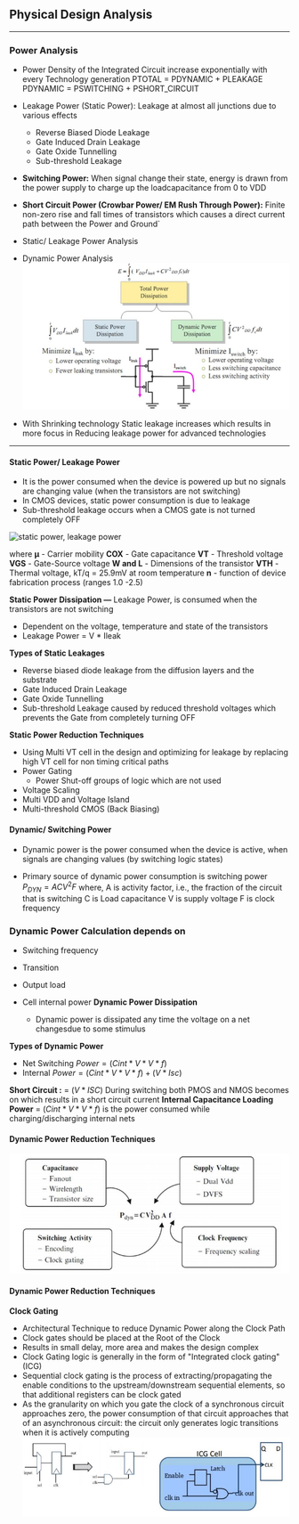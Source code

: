 ## Physical Design Analysis

------

### **Power Analysis**

- Power Density of the Integrated Circuit increase exponentially with every Technology generation
       PTOTAL = PDYNAMIC + PLEAKAGE
       PDYNAMIC = PSWITCHING + PSHORT_CIRCUIT

- Leakage Power (Static Power):    Leakage at almost all junctions due to various effects

	- Reverse Biased Diode Leakage
	- Gate Induced Drain Leakage
	- Gate Oxide Tunnelling
	- Sub-threshold Leakage

  

- **Switching Power:** When signal change their state, energy is drawn from the power supply to charge up the loadcapacitance from 0 to VDD

  

- **Short Circuit Power (Crowbar Power/ EM Rush Through Power):** Finite non-zero rise and fall times of transistors which causes a direct current path between the Power and Ground`

- Static/ Leakage Power Analysis
- Dynamic Power Analysis ![power analysis](docs/IC/50-数字EDA/attachments/Power%20Analysis/poweranalysis.JPG)
- With Shrinking technology Static leakage increases which results in more focus in Reducing leakage power for advanced technologies

------

#### **Static Power/ Leakage Power**

- It is the power consumed when the device is powered up but no signals are changing value (when the transistors are not switching)
- In CMOS devices, static power consumption is due to leakage
- Sub-threshold leakage occurs when a CMOS gate is not turned completely OFF

![static power, leakage power](820_IC/50-数字EDA/attachments/Power%20Analysis/eq.JPG)

where 
	**μ** - Carrier mobility 
	**COX** - Gate capacitance 
	**VT** - Threshold voltage 
	**VGS** - Gate-Source voltage 
	**W and L** - Dimensions of the transistor 
	**VTH** - Thermal voltage, kT/q = 25.9mV at room temperature 
	**n** - function of device fabrication process (ranges 1.0 -2.5) 

**Static Power Dissipation —** Leakage Power, is consumed when the transistors are not switching

- Dependent on the voltage, temperature and state of the transistors
- Leakage Power = V * Ileak

**Types of Static Leakages**

- Reverse biased diode leakage from the diffusion layers and the substrate
- Gate Induced Drain Leakage
- Gate Oxide Tunnelling
- Sub-threshold Leakage caused by reduced threshold voltages which prevents the Gate from completely turning OFF

**Static Power Reduction Techniques**

- Using Multi VT cell in the design and optimizing for leakage by replacing high VT cell for non timing critical paths
- Power Gating
  - Power Shut-off groups of logic which are not used
- Voltage Scaling
- Multi VDD and Voltage Island
- Multi-threshold CMOS (Back Biasing)

#### **Dynamic/ Switching Power**

- Dynamic power is the power consumed when the device is active, when signals are changing values (by switching logic states)

- Primary source of dynamic power consumption is switching power
     $P_{DYN}= A C V^2 F$
	where,
	A is activity factor, i.e., the fraction of the circuit that is switching
	C is Load capacitance
	V is supply voltage
	F is clock frequency

  

### **Dynamic Power Calculation depends on**

- Switching frequency

- Transition

- Output load

- Cell internal power **Dynamic Power Dissipation**
	- Dynamic power is dissipated any time the voltage on a net changesdue to some stimulus

**Types of Dynamic Power**

- Net Switching $Power = (Cint * V*V *f)$
- Internal $Power = (Cint * V*V *f) + (V * Isc)$

**Short Circuit :** = $(V*ISC)$ During switching both PMOS and NMOS becomes on which results in a short circuit current
**Internal Capacitance Loading Power** = $(Cint * V*V *f)$ is the power consumed while charging/discharging internal nets



#### **Dynamic Power Reduction Techniques**

![dynamic power reduction](docs/IC/50-数字EDA/attachments/Power%20Analysis/reduction.JPG)



#### **Dynamic Power Reduction Techniques**

**Clock Gating**

- Architectural Technique to reduce Dynamic Power along the Clock Path
- Clock gates should be placed at the Root of the Clock
- Results in small delay, more area and makes the design complex
- Clock Gating logic is generally in the form of "Integrated clock gating" (ICG)
- Sequential clock gating is the process of extracting/propagating the enable conditions to the upstream/downstream sequential elements, so that additional registers can be clock gated
- As the granularity on which you gate the clock of a synchronous circuit approaches zero, the power consumption of that circuit approaches that of an asynchronous circuit: the circuit only generates logic transitions when it is actively computing
  ![power analysis](docs/IC/50-数字EDA/attachments/Power%20Analysis/cgate.JPG)